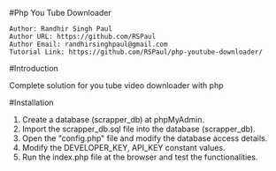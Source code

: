 #Php You Tube Downloader

    Author: Randhir Singh Paul
    Author URL: https://github.com/RSPaul
    Author Email: randhirsinghpaul@gmail.com
    Tutorial Link: https://github.com/RSPaul/php-youtube-downloader/

#Introduction 
     
Complete solution for you tube video downloader with php

#Installation
1. Create a database (scrapper_db) at phpMyAdmin.
2. Import the scrapper_db.sql file into the database (scrapper_db).
3. Open the "config.php" file and modify the database access details.
4. Modify the DEVELOPER_KEY, API_KEY constant values.
5. Run the index.php file at the browser and test the functionalities.
